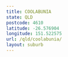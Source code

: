 ```yaml
---
title: COOLABUNIA
state: QLD
postcode: 4610
latitude: -26.576904
longitude: 151.522575
url: /qld/coolabunia/
layout: suburb
---
```

